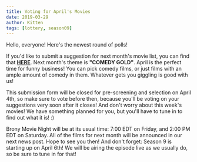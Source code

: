 ```yaml
---
title: Voting for April's Movies
date: 2019-03-29
author: Kitten
tags: [lottery, season09]
---
```


Hello, everyone!  Here's the newest round of polls!

If you'd like to submit a suggestion for next month's movie list, you can find that **[HERE][lotto]**. Next month's theme is **"COMEDY GOLD"**.  April is the perfect time for funny business!  You can pick comedy films, or just films with an ample amount of comedy in them.  Whatever gets you giggling is good with us!

This submission form will be closed for pre-screening and selection on April 4th, so make sure to vote before then, because you'll be voting on your suggestions very soon after it closes!  And don't worry about this week's movies!  We have something planned for you, but you'll have to tune in to find out what it is! :)

Brony Movie Night will be at its usual time: 7:00 EDT on Friday, and 2:00 PM EDT on Saturday.  All of the films for next month will be announced in our next news post.  Hope to see you then!  And don't forget: Season 9 is starting up on April 6th!  We will be airing the episode live as we usually do, so be sure to tune in for that!

[lotto]: https://docs.google.com/forms/d/e/1FAIpQLSfrh18OMafUFtFQPA744Sj-KW3zsdQeB6W6VH6kdCbrU2k13Q/viewform

